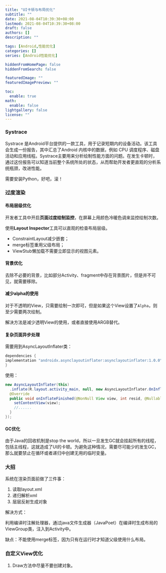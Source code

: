 ```yaml
---
title: "UI卡顿与布局优化"
subtitle: ""
date: 2021-08-04T10:39:30+08:00
lastmod: 2021-08-04T10:39:30+08:00
draft: false
authors: []
description: ""

tags: [Android,性能优化]
categories: []
series: [Android性能优化]

hiddenFromHomePage: false
hiddenFromSearch: false

featuredImage: ""
featuredImagePreview: ""

toc:
  enable: true
math:
  enable: false
lightgallery: false
license: ""
---
```


<!--more-->

### Systrace

Systrace 是Android平台提供的一款工具，用于记录短期内的设备活动。该工具会生成一份报告，其中汇总了Android 内核中的数据，例如 CPU 调度程序、磁盘活动和应用线程。Systrace主要用来分析绘制性能方面的问题。在发生卡顿时，通过这份报告可以知道当前整个系统所处的状态，从而帮助开发者更直观的分析系统瓶颈，改进性能。

需要安装Python，好吧，滚！

### 过度渲染

#### 布局层级优化

开发者工具中开启**页面过度绘制监控**，在屏幕上用颜色冷暖色调来监控绘制次数。

使用**Layout Inspector**工具可以直观的检查布局层级。

- ConstraintLayout减少嵌套；
- merge标签重用父级布局；
- ViewStub懒加载不需要立即显示的视图元素。

#### 背景优化

去除不必要的背景，比如部分Activity、fragment中存在背景图片，但是并不可见，就需要移除。

#### 减少alpha的使用

对于不透明的View，只需要绘制一次即可，但是如果这个View设置了`Alpha`，则至少需要两次绘制。

解决方法是减少透明View的使用，或者直接使用ARGB替代。

#### 复杂页面异步处理

需要用到AsyncLayoutInflater类：

```groovy
dependencies {
implementation "androidx.asynclayoutinflater:asynclayoutinflater:1.0.0"
}
```

使用：

```java
new AsyncLayoutInflater(this)
  .inflate(R.layout.activity_main, null, new AsyncLayoutInflater.OnInflateFinishedListener() {
  @Override
  public void onInflateFinished(@NonNull View view, int resid, @Nullable ViewGroup parent) {
    setContentView(view);
    //......
  }
});

```

#### GC优化

由于Java的回收机制是stop the world，所以一旦发生GC就会挂起所有的线程，包括主线程，这就造成了UI的卡顿。为避免这种情况，需要尽可能少的发生GC，那么就要禁止在循环或者递归中创建无用的临时变量。

### 大招

系统在渲染页面前做了三件事：

1. 读取layout.xml
2. 递归解析xml
3. 层层反射生成对象

解决方式：

利用编译时注解处理器，通过java文件生成器（JavaPoet）在编译时生成布局的ViewGroup类，注入到Activity中。

缺点：不能使用merge标签，因为只有在运行时才知道父级使用什么布局。

### 自定义View优化

1. Draw方法中尽量不要创建对象。


